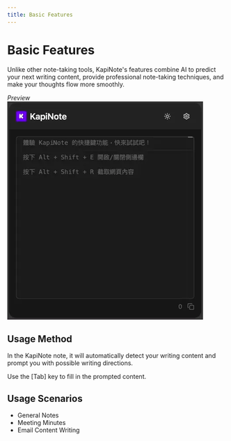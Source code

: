 ```yaml
---
title: Basic Features
---
```


# Basic Features

Unlike other note-taking tools, KapiNote's features combine AI to predict your next writing content, provide professional note-taking techniques, and make your thoughts flow more smoothly.

*Preview*
![alt text](/assets/images/samples/basic-zhTW.webp)

## Usage Method

In the KapiNote note, it will automatically detect your writing content and prompt you with possible writing directions.

Use the [Tab] key to fill in the prompted content.

## Usage Scenarios

* General Notes
* Meeting Minutes
* Email Content Writing

